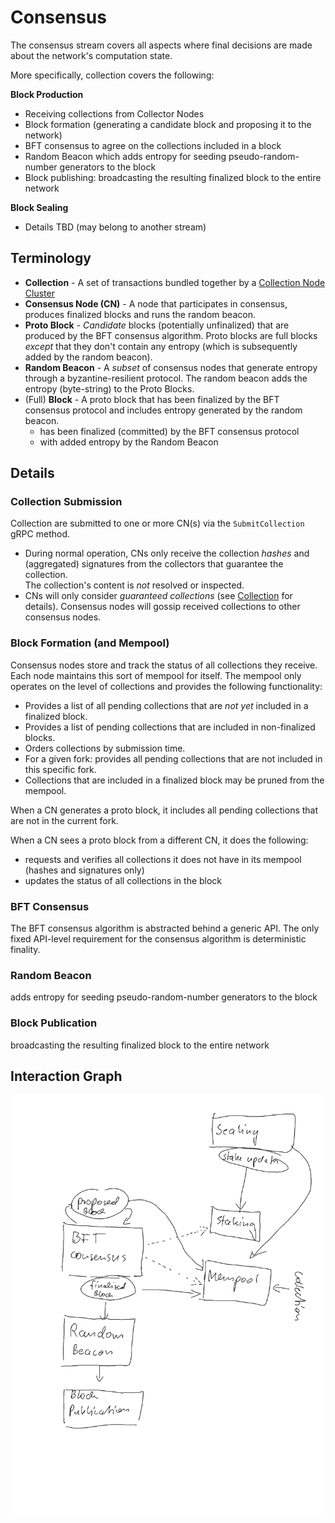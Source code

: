 # Consensus 

The consensus stream covers all aspects where final decisions are made about the
network's computation state. 

More specifically, collection covers the following:

**Block Production** 
- Receiving collections from Collector Nodes
- Block formation (generating a candidate block and proposing it to the network)
- BFT consensus to agree on the collections included in a block
- Random Beacon which adds entropy for seeding pseudo-random-number generators to the block
- Block publishing: broadcasting the resulting finalized block to the entire network 

**Block Sealing**  
 - Details TBD (may belong to another stream)


## Terminology

* **Collection** - A set of transactions bundled together by a [Collection Node Cluster](../../../internal/roles/collect)
* **Consensus Node (CN)** - A node that participates in consensus, produces finalized blocks and runs the random beacon.
* **Proto Block** - _Candidate_ blocks (potentially unfinalized) that are produced by the BFT consensus algorithm.
  Proto blocks are full blocks _except_ that they don't contain any entropy (which is subsequently added by the random beacon).
* **Random Beacon** - A _subset_ of consensus nodes that generate entropy through a byzantine-resilient protocol.
  The random beacon adds the entropy (byte-string) to the Proto Blocks.
* (Full) **Block** - A proto block that has been finalized by the BFT consensus protocol and includes entropy generated by the random beacon.
  - has been finalized (committed) by the BFT consensus protocol
  - with added entropy by the Random Beacon       

## Details

### Collection Submission

Collection are submitted to one or more CN(s) via the `SubmitCollection` gRPC method.
  - During normal operation, CNs only receive the collection _hashes_
    and (aggregated) signatures from the collectors that guarantee the collection.  
    The collection's content is _not_ resolved or inspected.  
  - CNs will only consider _guaranteed collections_ (see [Collection](../collect) for details).
Consensus nodes will gossip received collections to other consensus nodes.  

<!--
**Relevant packages:** [/internal/nodes/access/controllers](/internal/nodes/access/controllers)
-->

### Block Formation (and Mempool)

Consensus nodes store and track the status of all collections they receive. Each node maintains this sort of mempool for itself.
The mempool only operates on the level of collections and provides the following functionality:
- Provides a list of all pending collections that are _not yet_ included in a finalized block.
- Provides a list of pending collections that are included in non-finalized blocks.
- Orders collections by submission time. 
- For a given fork: provides all pending collections that are not included in this specific fork.
- Collections that are included in a finalized block may be pruned from the mempool.

When a CN generates a proto block, it includes all pending collections that are not in the current fork. 

When a CN sees a proto block from a different CN, it does the following:
* requests and verifies all collections it does not have in its mempool (hashes and signatures only)
* updates the status of all collections in the block 
 
<!--
**Relevant packages:** [/internal/nodes/access/controllers](/internal/nodes/access/controllers)
-->
 

### BFT Consensus

The BFT consensus algorithm is abstracted behind a generic API.
The only fixed API-level requirement for the consensus algorithm is deterministic finality.    

<!--
**Relevant packages:** [/internal/nodes/access/controllers](/internal/nodes/access/controllers)
-->

### Random Beacon

adds entropy for seeding pseudo-random-number generators to the block


### Block Publication

broadcasting the resulting finalized block to the entire network 

## Interaction Graph 
![interaction-flow](../../../docs/images/Consensus_interaction_flow.png?raw=true)
